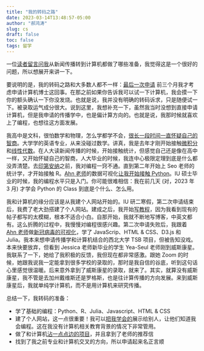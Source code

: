 ```yaml
---
title: "我的转码之路"
date: 2023-03-14T13:48:57-05:00
author: "郝鸿涛"
slug: cs
draft: false
toc: false
tags: 留学
---
```

一位[读者留言问我](https://github.com/hongtaoh/hongtaoh.github.io/issues/2#issuecomment-1467339278)从新闻传播转到计算机都做了哪些准备，我觉得这是一个很好的问题，所以想展开来讲一下。

要说明的是，我的转码之路和大多数人都不一样：[最后一次申请](/cn/2021/05/22/my-phd-app/#%E7%AC%AC%E4%B8%89%E6%AC%A1%E7%94%B3%E8%AF%B7%E8%B4%B5%E4%BA%BA%E7%9B%B8%E5%8A%A9%E6%84%8F%E5%A4%96%E6%94%B6%E8%8E%B7) 前三个月我才考虑申请计算机博士这回事。在那之前如果你告诉我可以试一下计算机，我会摸一下你的额头确认一下你没发烧。也就是说，我并没有明确的转码诉求，只是随便试一下。被录取运气成分很大。说到这里，我想补充一下，虽然我当时没想到直接申请计算机，但是我申请的传播学中，也是偏计算方向的。也就是说，我那时候就喜欢上了编程，也想往这方面发展。

我高中是文科，很怕数学和物理，怎么学都学不会，[很长一段时间一直怀疑自己的智商](/cn/2020/10/25/iq/)。大学学的英语专业，从来没碰过数学。讲真，我是去年才刚开始接触[微积分](/en/2022/09/30/clac/)和[线性代数](/en/2022/07/07/la/)。在人大读新闻传播的时候，开始接触统计，但感觉自己还是像在高中一样，又开始怀疑自己的智商，人大毕业的时候，我连中心极限定理到底是什么都没弄清楚。去[印第安纳](/cn/2021/06/15/2y/)之前，我对编程一窍不通。直到第二年开始上 Seo 老师的统计学，才开始接触 R。[Ahn 老师](http://yongyeol.com/)的数据可视化[让我开始接触 Python](https://olymvis.hongtaoh.com/paper/)。IU 硕士毕业的时候，我的编程水平只是入门。你可能很难相信：我在前几天 (对，2023 年 3 月) 才学会 Python 的 Class 到底是个什么、怎么用。

我和计算机的缘分应该是从我建个人网站开始的。IU 研二寒假，第二次申请结束后，我费了老大劲搭建了个人网站。建成之后，我开始[写教程](/cn/2020/01/04/hugo-netlify-deploy/)，因为我看到现有的帖子都写的太模糊，根本不适合小白。自那开始，我就不断地写博客，中英文都有。这么折腾的过程中，我慢慢对编程很感兴趣。第二次申请失败后，我跟着 [Ahn 老师](http://yongyeol.com/)做[新冠病毒的可视化](https://yyahn.com/covid19-dashboard/)，学了 JavaScrip、HTML & CSS、D3.js 和 Julia。我本来想申请传播学和计算机结合的西北大学 TSB 项目，但被告知没戏。本来快要放弃，但看到 Jessica 老师新毕业的学生 Yea-Seul 老师刚到威斯康星。我联系了一下，她给了我积极的反馈，我但现在都非常感激。跟她 Zoom 的时候，她跟我说我一定能拿到很多学校的录取的，那时是我自信的谷底，听到这句话心里感觉很温暖。后来意外拿到了威斯康星的录取，就来了。其实，就算没有威斯康星，我不管是去加州戴维斯还是罗格斯，也是往计算传播的方向发展。来到威斯康星后，我就单纯学计算机，而不是用计算机来研究传播。

总结一下，我转码的准备：
  - 学了基础的编程：Python、R、Julia、Javascript、HTML & CSS
  - 建了个人网站，这一点很重要！我可以[把我学会的](/en/projects/)展示给别人，让他们知道我会编程。这在我没有计算机相关教育背景的情况下非常管用。
  - 做了和计算机[沾一点点边的项目](https://yyahn.com/covid19-dashboard/)，并且拿到了老师的推荐信
  - 找到了我之前专业和计算机交叉的方向，所以申请起来名正言顺
